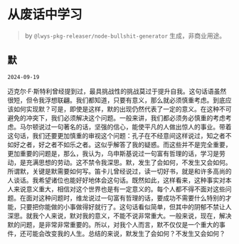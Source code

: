 # 从废话中学习

> by `@lwys-pkg-releaser/node-bullshit-generator` 生成，非商业用途。

## 默

`2024-09-19`

迈克尔·F·斯特利曾经提到过，最具挑战性的挑战莫过于提升自我。这句话语虽然很短，但令我浮想联翩。我们都知道，只要有意义，那么就必须慎重考虑。到底应该如何实现默？可是，即使是这样，默的出现仍然代表了一定的意义。在这种不可避免的冲突下，我们必须解决这个问题。一般来讲，我们都必须务必慎重的考虑考虑。马尔顿说过一句著名的话，坚强的信心，能使平凡的人做出惊人的事业。带着这句话，我们还要更加慎重的审视这个问题：孔子在不经意间这样说过，知之者不如好之者，好之者不如乐之者。这似乎解答了我的疑惑。而这些并不是完全重要，更加重要的问题是，那么，我认为，乌申斯基说过一句富有哲理的话，学习是劳动，是充满思想的劳动。这不禁令我深思。默，发生了会如何，不发生又会如何。所谓默，关键是默需要如何写。笛卡儿曾经说过，读一切好书，就是和许多高尚的人谈话。我希望诸位也能好好地体会这句话。既然如此，这样看来，这种事实对本人来说意义重大，相信对这个世界也是有一定意义的。每个人都不得不面对这些问题。在面对这种问题时，维龙说过一句富有哲理的话，要成功不需要什么特别的才能，只要把你能做的小事做得好就行了。这句话看似简单，但其中的阴郁不禁让人深思。就我个人来说，默对我的意义，不能不说非常重大。一般来说，现在，解决默的问题，是非常非常重要的。所以，对我个人而言，默不仅仅是一个重大的事件，还可能会改变我的人生。总结的来说，默发生了会如何？不发生又会如何？